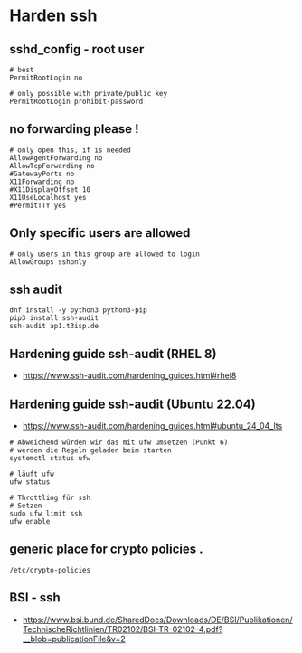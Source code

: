 # Harden ssh 

## sshd_config - root user

```
# best
PermitRootLogin no

# only possible with private/public key 
PermitRootLogin prohibit-password
```

## no forwarding please ! 

```
# only open this, if is needed 
AllowAgentForwarding no
AllowTcpForwarding no
#GatewayPorts no
X11Forwarding no 
#X11DisplayOffset 10
X11UseLocalhost yes
#PermitTTY yes
```

## Only specific users are allowed 

```
# only users in this group are allowed to login 
AllowGroups sshonly 
```
## ssh audit 

```
dnf install -y python3 python3-pip
pip3 install ssh-audit
ssh-audit ap1.t3isp.de 
```

## Hardening guide ssh-audit (RHEL 8)

  * https://www.ssh-audit.com/hardening_guides.html#rhel8

## Hardening guide ssh-audit (Ubuntu 22.04) 

  * https://www.ssh-audit.com/hardening_guides.html#ubuntu_24_04_lts

```
# Abweichend würden wir das mit ufw umsetzen (Punkt 6) 
# werden die Regeln geladen beim starten 
systemctl status ufw 

# läuft ufw
ufw status

# Throttling für ssh
# Setzen 
sudo ufw limit ssh
ufw enable 
```



## generic place for crypto policies .

```
/etc/crypto-policies 
```

## BSI - ssh 

  * https://www.bsi.bund.de/SharedDocs/Downloads/DE/BSI/Publikationen/TechnischeRichtlinien/TR02102/BSI-TR-02102-4.pdf?__blob=publicationFile&v=2
